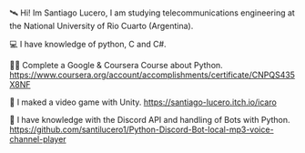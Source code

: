 
🛰️ Hi! Im Santiago Lucero, I am studying telecommunications engineering at the National University of Rio Cuarto (Argentina).

💻 I have knowledge of python, C and C#. 

👨‍🏫 Complete a Google & Coursera Course about Python.
https://www.coursera.org/account/accomplishments/certificate/CNPQS435X8NF

🌸 I maked a video game with Unity.
https://santiago-lucero.itch.io/icaro

🤖 I have knowledge with the Discord API and handling of Bots with Python.
https://github.com/santilucero1/Python-Discord-Bot-local-mp3-voice-channel-player

